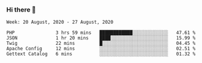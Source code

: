 ### Hi there 👋

<!--START_SECTION:waka-->
```text
Week: 20 August, 2020 - 27 August, 2020

PHP               3 hrs 59 mins   ████████████░░░░░░░░░░░░░   47.61 % 
JSON              1 hr 20 mins    ████░░░░░░░░░░░░░░░░░░░░░   15.99 % 
Twig              22 mins         █░░░░░░░░░░░░░░░░░░░░░░░░   04.45 % 
Apache Config     12 mins         ░░░░░░░░░░░░░░░░░░░░░░░░░   02.51 % 
Gettext Catalog   6 mins          ░░░░░░░░░░░░░░░░░░░░░░░░░   01.32 %
```
<!--END_SECTION:waka-->

<!--
**KimBranzell/KimBranzell** is a ✨ _special_ ✨ repository because its `README.md` (this file) appears on your GitHub profile.

Here are some ideas to get you started:

- 🔭 I’m currently working on ...
- 🌱 I’m currently learning ...
- 👯 I’m looking to collaborate on ...
- 🤔 I’m looking for help with ...
- 💬 Ask me about ...
- 📫 How to reach me: ...
- 😄 Pronouns: ...
- ⚡ Fun fact: ...
-->
